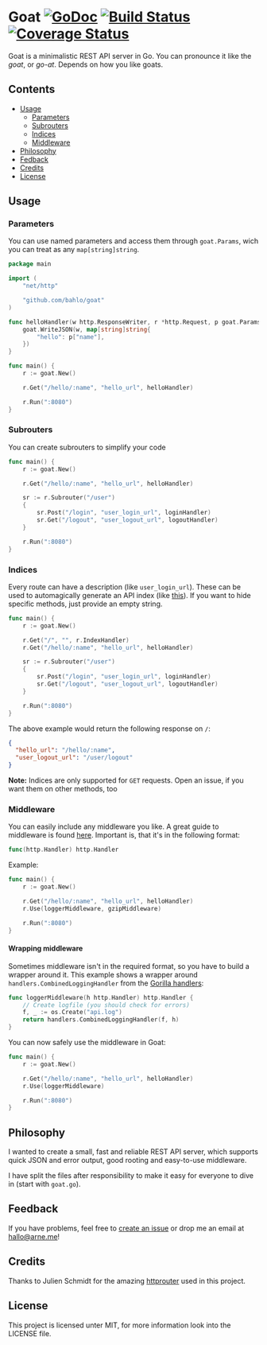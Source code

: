# Goat [![GoDoc](https://godoc.org/github.com/bahlo/goat?status.svg)](https://godoc.org/github.com/bahlo/goat) [![Build Status](https://secure.travis-ci.org/bahlo/goat.svg?branch=master)](https://travis-ci.org/bahlo/goat) [![Coverage Status](https://coveralls.io/repos/bahlo/goat/badge.svg?branch=master)](https://coveralls.io/r/bahlo/goat?branch=master)

Goat is a minimalistic REST API server in Go. You can pronounce it like the
_goat_, or _go-at_. Depends on how you like goats.

## Contents
- [Usage](#usage)
  - [Parameters](#parameters)
  - [Subrouters](#subrouters)
  - [Indices](#indices)
  - [Middleware](#middleware)
- [Philosophy](#philosophy)
- [Fedback](#feedback)
- [Credits](#credits)
- [License](#license)

## Usage
### Parameters
You can use named parameters and access them through `goat.Params`,
wich you can treat as any `map[string]string`.
```go
package main

import (
    "net/http"

    "github.com/bahlo/goat"
)

func helloHandler(w http.ResponseWriter, r *http.Request, p goat.Params) {
    goat.WriteJSON(w, map[string]string{
        "hello": p["name"],
    })
}

func main() {
    r := goat.New()

    r.Get("/hello/:name", "hello_url", helloHandler)

    r.Run(":8080")
}
```

### Subrouters
You can create subrouters to simplify your code
```go
func main() {
    r := goat.New()

    r.Get("/hello/:name", "hello_url", helloHandler)

    sr := r.Subrouter("/user")
    {
        sr.Post("/login", "user_login_url", loginHandler)
        sr.Get("/logout", "user_logout_url", logoutHandler)
    }

    r.Run(":8080")
}
```

### Indices
Every route can have a description (like `user_login_url`). These can be used
to automagically generate an API index (like [this](https://api.github.com)).
If you want to hide specific methods, just provide an empty string.

```go
func main() {
    r := goat.New()

    r.Get("/", "", r.IndexHandler)
    r.Get("/hello/:name", "hello_url", helloHandler)

    sr := r.Subrouter("/user")
    {
        sr.Post("/login", "user_login_url", loginHandler)
        sr.Get("/logout", "user_logout_url", logoutHandler)
    }

    r.Run(":8080")
}
```

The above example would return the following response on `/`:
```json
{
  "hello_url": "/hello/:name",
  "user_logout_url": "/user/logout"
}
```

**Note:** Indices are only supported for `GET` requests. Open an issue, if you
want them on other methods, too

### Middleware
You can easily include any middleware you like. A great guide to middleware
is found
[here](https://github.com/julienschmidt/httprouter#where-can-i-find-middleware-x).
Important is, that it's in the following format:
```go
func(http.Handler) http.Handler
```

Example:
```go
func main() {
    r := goat.New()

    r.Get("/hello/:name", "hello_url", helloHandler)
    r.Use(loggerMiddleware, gzipMiddleware)

    r.Run(":8080")
}
```

#### Wrapping middleware
Sometimes middleware isn't in the required format, so you have to build a
wrapper around it. This example shows a wrapper around
`handlers.CombinedLoggingHandler` from the
[Gorilla handlers](http://www.gorillatoolkit.org/pkg/handlers):

```go
func loggerMiddleware(h http.Handler) http.Handler {
    // Create logfile (you should check for errors)
    f, _ := os.Create("api.log")
    return handlers.CombinedLoggingHandler(f, h)
}
```

You can now safely use the middleware in Goat:

```go
func main() {
    r := goat.New()

    r.Get("/hello/:name", "hello_url", helloHandler)
    r.Use(loggerMiddleware)

    r.Run(":8080")
}
```

## Philosophy
I wanted to create a small, fast and reliable REST API server, which supports
quick JSON and error output, good rooting and easy-to-use middleware.

I have split the files after responsibility to make it easy for everyone to
dive in (start with `goat.go`).

## Feedback
If you have problems, feel free to
[create an issue](https://github.com/bahlo/goat/issues) or drop me an email
at <hallo@arne.me>!

## Credits
Thanks to Julien Schmidt for the amazing
[httprouter](https://github.com/julienschmidt/httprouter) used in this
project.

## License
This project is licensed unter MIT, for more information look into the LICENSE
file.
